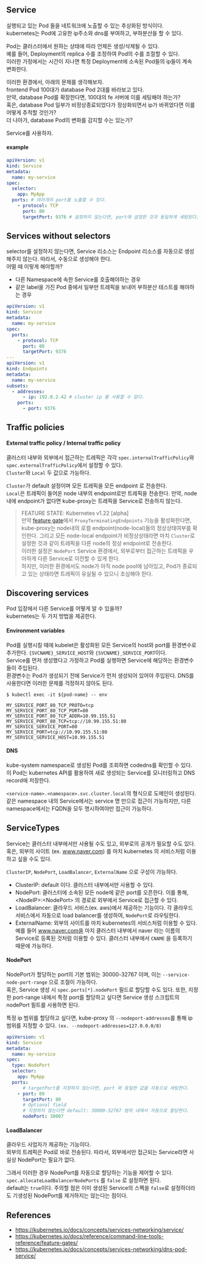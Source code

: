 ## Service
실행되고 있는 Pod 들을 네트워크에 노출할 수 있는 추상화된 방식이다.  
kubernetes는 Pod에 고유한 ip주소와 dns를 부여하고, 부하분산을 할 수 있다.  

Pod는 클러스터에서 원하는 상태에 따라 언제든 생성/삭제될 수 있다.   
예를 들어, Deployment의 replica 수를 조정하여 Pod의 수를 조절할 수 있다.  
이러한 가정에서는 시간이 지나면 특정 Deployment에 소속된 Pod들의 ip들이 계속 변화한다.

이러한 환경에서, 아래의 문제를 생각해보자.  
frontend Pod 100대가 database Pod 2대를 바라보고 있다.   
만약, database Pod를 확장한다면, 100대의 fe 서버에 이를 세팅해야 하는가?  
혹은, database Pod 일부가 비정상종료되었다가 정상화되면서 ip가 바뀌었다면 이를 어떻게 추적할 것인가?  
더 나아가, database Pod의 변화를 감지할 수는 있는가?  

Service를 사용하자.  


#### example
~~~yaml
apiVersion: v1
kind: Service
metadata:
  name: my-service
spec:
  selector:
    app: MyApp
  ports: # 여러개의 port를 노출할 수 있다.
    - protocol: TCP
      port: 80
      targetPort: 9376 # 설정하지 않는다면, port에 설정한 것과 동일하게 세팅된다.
~~~


## Services without selectors
selector를 설정하지 않는다면, Service 리소스는 Endpoint 리소스를 자동으로 생성해주지 않는다. 따라서, 수동으로 생성해야 한다.  
어떨 때 이렇게 해야할까?

- 다른 Namespace에 속한 Service를 호출해야하는 경우
- 같은 label을 가진 Pod 중에서 일부만 트레픽을 보내어 부하분산 테스트를 해야하는 경우

~~~yaml
apiVersion: v1
kind: Service
metadata:
  name: my-service
spec:
  ports:
    - protocol: TCP
      port: 80
      targetPort: 9376   
---
apiVersion: v1
kind: Endpoints
metadata:
  name: my-service
subsets:
  - addresses:
      - ip: 192.0.2.42 # cluster ip 를 사용할 수 없다.
    ports:
      - port: 9376
~~~

## Traffic policies
#### External traffic policy / Internal traffic policy
클러스터 내부와 외부에서 접근하는 트레픽은 각각 ```spec.internalTrafficPolicy```와 ```spec.externalTrafficPolicy```에서 설정할 수 있다.  
```Cluster```와 ```Local``` 두 값으로 가능하다.  

```Cluster```가 default 설정이며 모든 트레픽을 모든 endpoint 로 전송한다.  
```Local```은 트레픽이 들어온 node 내부의 endpoint로만 트레픽을 전송한다. 만약, node 내에 endpoint가 없다면 kube-proxy는 트레픽을 Service로 전송하지 않는다.  

> FEATURE STATE: Kubernetes v1.22 [alpha]  
만약 [feature gate](https://kubernetes.io/docs/reference/command-line-tools-reference/feature-gates/)에서 ```ProxyTerminatingEndpoints``` 기능을 활성화한다면,  
kube-proxy는 node내의 로컬 endpoint(node-local)들의 정상상태여부를 확인한다. 그리고 모든 node-local endpoint가 비정상상태라면 마치 ```Cluster```로 설정한 것과 같이 트레픽을 다른 node의 정상 endpoint로 전송한다.  
이러한 설정은 ```NodePort``` Service 환경에서, 외부로부터 접근하는 트레픽을 우아하게 다른 Service로 이전할 수 있게 한다.  
하지만, 이러한 환경에서도 node가 아직 node pool에 남아있고, Pod가 종료되고 있는 상태라면 트레픽이 유실될 수 있으니 조심해야 한다.


## Discovering services
Pod 입장에서 다른 Service를 어떻게 알 수 있을까?  
kubernetes는 두 가지 방법을 제공한다.   

#### Environment variables
Pod를 실행시킬 때에 kubelet은 활성화된 모든 Service의 host와 port를 환경변수로 추가한다. ```{SVCNAME}_SERVICE_HOST```와 ```{SVCNAME}_SERVICE_PORT```이다.  
Service를 먼저 생성했다고 가정하고 Pod를 실행하면 Service에 해당하는 환경변수들이 주입된다.  
환경변수는 Pod가 생성되기 전에 Service가 먼저 생성되어 있어야 주입된다. DNS를 사용한다면 이러한 문제를 걱정하지 않아도 된다.  

~~~
$ kubectl exec -it ${pod-name} -- env
~~~ 

~~~
MY_SERVICE_PORT_80_TCP_PROTO=tcp
MY_SERVICE_PORT_80_TCP_PORT=80
MY_SERVICE_PORT_80_TCP_ADDR=10.99.155.51
MY_SERVICE_PORT_80_TCP=tcp://10.99.155.51:80
MY_SERVICE_SERVICE_PORT=80
MY_SERVICE_PORT=tcp://10.99.155.51:80
MY_SERVICE_SERVICE_HOST=10.99.155.51
~~~


#### DNS
kube-system namespace로 생성된 Pod를 조회하면 codedns를 확인할 수 있다.   
이 Pod는 kubernetes API를 활용하여 새로 생성되는 Service를 모니터링하고 DNS record에 저장한다.

```<service-name>.<namespace>.svc.cluster.local```의 형식으로 도메인이 생성된다.  
같은 namespace 내의 Service에서는 service 명 만으로 접근이 가능하지만, 다른 namespace에서는 FQDN을 모두 명시하여야만 접근이 가능하다.


## ServiceTypes
Service는 클러스터 내부에서만 사용될 수도 있고, 외부로의 공개가 필요할 수도 있다.  
혹은, 외부의 사이트 (ex. www.naver.com) 를 마치 kubernetes 의 서비스처럼 이용하고 싶을 수도 있다.  

```ClusterIP```, ```NodePort```, ```LoadBalancer```, ```ExternalName``` 으로 구성이 가능하다.

- ClusterIP: default 이다. 클러스터 내부에서만 사용할 수 있다.  
- NodePort: 클러스터에 소속된 모든 node에 같은 port를 오픈한다. 이를 통해, \<NodeIP\>:\<NodePort\> 의 경로로 외부에서 Service로 접근할 수 있다.  
- LoadBalancer: 클라우드 서비스(ex. aws)에서 제공하는 기능이다. 각 클라우드 서비스에서 자동으로 load balancer를 생성하여, ```NodePort```로 라우팅한다.
- ExternalName: 외부의 사이트를 마치 kubernetes의 서비스처럼 이용할 수 있다. 예를 들어 www.naver.com을 마지 클러스터 내부에서 naver 라는 이름의 Service로 등록된 것처럼 이용할 수 있다. 클러스터 내부에서 ```CNAME``` 을 등록하기 때문에 가능하다.


#### NodePort
NodePort가 할당하는 port의 기본 범위는 30000-32767 이며, 이는 ```--service-node-port-range``` 으로 조절이 가능하다.  
혹은, Service 생성 시 ```spec.ports[*].nodePort``` 필드로 할당할 수도 있다.
또한, 지정한 port-range 내에서 특정 port를 할당하고 싶다면 Service 생성 스크립트의 nodePort 필트를 사용하면 된다.

특정 ip 범위를 할당하고 싶다면, kube-proxy 의 ```--nodeport-addresses```를 통해 ip 범위를 지정할 수 있다. ```(ex. --nodeport-addresses=127.0.0.0/8)```

~~~yaml
apiVersion: v1
kind: Service
metadata:
  name: my-service
spec:
  type: NodePort
  selector:
    app: MyApp
  ports:
      # targetPort를 지정하지 않는다면, port 와 동일한 값을 자동으로 세팅한다.
    - port: 80
      targetPort: 80
      # Optional field
      # 지정하지 않는다면 default: 30000-32767 범위 내에서 자동으로 할당한다.
      nodePort: 30007
~~~

#### LoadBalancer
클라우드 사업자가 제공하는 기능이다.  
외부의 트레픽은 Pod로 바로 전송된다. 따라서, 외부에서만 접근되는 Service라면 사실상 NodePort는 필요가 없다.  

그래서 이러한 경우 NodePort를 자동으로 할당하는 기능을 제어할 수 있다. ```spec.allocateLoadBalancerNodePorts``` 를 ```false``` 로 설정하면 된다.  
default는 ```true```이다. 주의할 점은 이미 생성된 Service의 스펙을 ```false```로 설정하더라도 기생성된 NodePort를 제거하지는 않는다는 점이다.


## References
- https://kubernetes.io/docs/concepts/services-networking/service/
- https://kubernetes.io/docs/reference/command-line-tools-reference/feature-gates/
- https://kubernetes.io/docs/concepts/services-networking/dns-pod-service/
